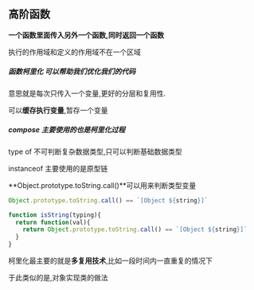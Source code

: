 ## 高阶函数

**一个函数里面传入另外一个函数,同时返回一个函数**

执行的作用域和定义的作用域不在一个区域

##### 函数柯里化 可以帮助我们优化我们的代码

意思就是每次只传入一个变量,更好的分层和复用性.

可以**缓存执行变量**,暂存一个变量

##### compose 主要使用的也是柯里化过程

type of 不可判断复杂数据类型,只可以判断基础数据类型

instanceof 主要使用的是原型链

**Object.prototype.toString.call()**可以用来判断类型变量

```js
Object.prototype.toString.call() == `[Object ${string}]`
```

```js
function isString(typing){
  return function(val){
    return Object.prototype.toString.call() == `[Object ${string}]`
  }
}
```

柯里化最主要的就是**多复用技术**,比如一段时间内一直重复的情况下

于此类似的是,对象实现类的做法

